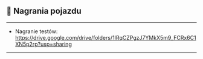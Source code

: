 ## 📸 Nagrania pojazdu

---

- Nagranie testów: https://drive.google.com/drive/folders/1IRqCZPgzJ7YMkX5m9_FCRx6C1XN5p2rp?usp=sharing

---